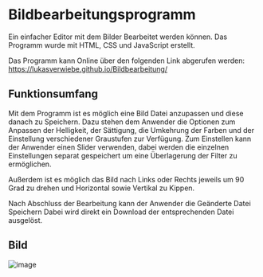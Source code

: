# Bildbearbeitungsprogramm
Ein einfacher Editor mit dem Bilder Bearbeitet werden können. Das Programm wurde mit HTML, CSS und JavaScript erstellt.

Das Programm kann Online über den folgenden Link abgerufen werden: https://lukasverwiebe.github.io/Bildbearbeitung/

## Funktionsumfang

Mit dem Programm ist es möglich eine Bild Datei anzupassen und diese danach zu Speichern. Dazu stehen dem Anwender die Optionen zum Anpassen der Helligkeit, der Sättigung, die Umkehrung der Farben und der Einstellung verschiedener Graustufen zur Verfügung. Zum Einstellen kann der Anwender einen Slider verwenden, dabei werden die einzelnen Einstellungen separat gespeichert um eine Überlagerung der Filter zu ermöglichen.

Außerdem ist es möglich das Bild nach Links oder Rechts jeweils um 90 Grad zu drehen und Horizontal sowie Vertikal zu Kippen.

Nach Abschluss der Bearbeitung kann der Anwender die Geänderte Datei Speichern Dabei wird direkt ein Download der entsprechenden Datei ausgelöst.

## Bild

![image](https://user-images.githubusercontent.com/63674539/182448990-b325aa27-22bf-4f02-8ae5-564f65667d8b.png)
